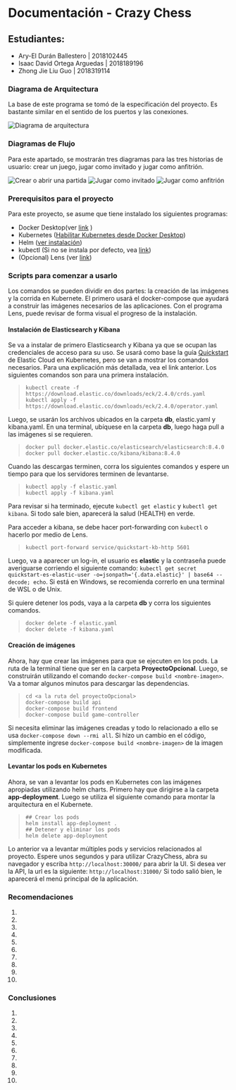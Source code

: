 # Documentación - Crazy Chess
## Estudiantes:
*  Ary-El Durán Ballestero | 2018102445
*  Isaac David Ortega Arguedas | 2018189196
*  Zhong Jie Liu Guo | 2018319114

### Diagrama de Arquitectura
La base de este programa se tomó de la especificación del proyecto. Es bastante similar en el sentido de los puertos y las conexiones. 

![Diagrama de arquitectura](./assets/Arquitectura.png)

### Diagramas de Flujo
Para este apartado, se mostrarán tres diagramas para las tres historias de usuario: crear un juego, jugar como invitado y jugar como anfitrión.

![Crear o abrir una partida](./assets/flujo_crear.png)
![Jugar como invitado](./assets/Flujo_invitado.png)
![Jugar como anfitrión](./assets/flujo_anfitrion.png)

### Prerequisitos para el proyecto
Para este proyecto, se asume que tiene instalado los siguientes programas:
* Docker Desktop(ver [link](https://www.docker.com/) )
* Kubernetes ([Habilitar Kubernetes desde Docker Desktop](https://docs.docker.com/desktop/kubernetes/))
* Helm ([ver instalación](https://helm.sh/docs/intro/install/))
* kubectl (Si no se instala por defecto, vea [link](https://kubernetes.io/docs/tasks/tools/))
* (Opcional) Lens (ver [link](https://k8slens.dev/))

### Scripts para comenzar a usarlo
Los comandos se pueden dividir en dos partes: la creación de las imágenes y la corrida en Kubernete. El primero usará el docker-compose que ayudará a construir las imágenes necesarios de las aplicaciones. Con el programa Lens, puede revisar de forma visual el progreso de la instalación. 

#### Instalación de Elasticsearch y Kibana

Se va a instalar de primero Elasticsearch y Kibana ya que se ocupan las credenciales de acceso para su uso. Se usará como base la guía [Quickstart](https://www.elastic.co/guide/en/cloud-on-k8s/current/k8s-quickstart.html) de Elastic Cloud en Kubernetes, pero se van a mostrar los comandos necesarios. Para una explicación más detallada, vea el link anterior. Los siguientes  comandos son para una primera instalación.

> `kubectl create -f https://download.elastic.co/downloads/eck/2.4.0/crds.yaml` \
> `kubectl apply -f https://download.elastic.co/downloads/eck/2.4.0/operator.yaml`

Luego, se usarán los archivos ubicados en la carpeta **db**, elastic.yaml y kibana.yaml. En una terminal, ubíquese en la carpeta **db**, luego haga pull a las imágenes si se requieren.
> `docker pull docker.elastic.co/elasticsearch/elasticsearch:8.4.0` \
> `docker pull docker.elastic.co/kibana/kibana:8.4.0`

Cuando las descargas terminen, corra los siguientes comandos y espere un tiempo para que los servidores terminen de levantarse.
> `kubectl apply -f elastic.yaml` \
> `kubectl apply -f kibana.yaml`

Para revisar si ha terminado, ejecute `kubectl get elastic` y `kubectl get kibana`. Si todo sale bien, aparecerá la salud (HEALTH) en verde.

Para acceder a kibana, se debe hacer port-forwarding con `kubectl` o hacerlo por medio de Lens.

>`kubectl port-forward service/quickstart-kb-http 5601`

Luego, va a aparecer un log-in, el usuario es **elastic** y la contraseña puede averiguarse corriendo el siguiente comando: `kubectl get secret quickstart-es-elastic-user -o=jsonpath='{.data.elastic}' | base64 --decode; echo`. Si está en Windows, se recomienda correrlo en una terminal de WSL o de Unix.

Si quiere detener los pods, vaya a la carpeta **db** y corra los siguientes comandos.
> `docker delete -f elastic.yaml` \
> `docker delete -f kibana.yaml`

#### Creación de imágenes

Ahora, hay que crear las imágenes para que se ejecuten en los pods. La ruta de la terminal tiene que ser en la carpeta **ProyectoOpcional**. Luego, se construirán utilizando el comando `docker-compose build <nombre-imagen>`. Va a tomar algunos minutos para descargar las dependencias.

> `cd <a la ruta del proyectoOpcional>` \
> `docker-compose build api` \
> `docker-compose build frontend` \
> `docker-compose build game-controller`


Si necesita eliminar las imágenes creadas y todo lo relacionado a ello se usa `docker-compose down --rmi all`. Si hizo un cambio en el código, simplemente ingrese `docker-compose build <nombre-imagen>` de la imagen modificada.

#### Levantar los pods en Kubernetes

Ahora, se van a levantar los pods en Kubernetes con las imágenes apropiadas utilizando helm charts. Primero hay que dirigirse a la carpeta **app-deployment**. Luego se utiliza el siguiente comando para montar la arquitectura en el Kubernete.
> `## Crear los pods` \
> `helm install app-deployment .` \
> `## Detener y eliminar los pods` \
> `helm delete app-deployment`


Lo anterior va a levantar múltiples pods y servicios relacionados al proyecto. Espere unos segundos y para utilizar CrazyChess, abra su navegador y escriba `http://localhost:30000/` para abrir la UI. Si desea ver la API, la url es la siguiente: `http://localhost:31000/`
Si todo salió bien, le aparecerá el menú principal de la aplicación.

### Recomendaciones
1. 
2. 
3. 
4. 
5. 
6. 
7. 
8. 
9. 
10. 

### Conclusiones
1. 
2. 
3. 
4. 
5. 
6. 
7. 
8. 
9. 
10. 